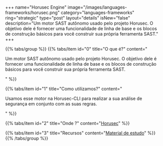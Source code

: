 +++
name="Horusec Engine"
image="/images/languages-frameworks/horusec.png"
category="languages-frameworks"
ring="strategic"
type="post"
layout="details"
isNew="false"
description="Um motor SAST autônomo usado pelo projeto Horusec. O objetivo dele é fornecer uma funcionalidade de linha de base e os blocos de construção básicos para você construir sua própria ferramenta SAST."
+++

{{% tabs/group %}}
  {{% tabs/item id="0" title="O que é?" content="<p>Um motor SAST autônomo usado pelo projeto Horusec. O objetivo dele é fornecer uma funcionalidade de linha de base e os blocos de construção básicos para você construir sua própria ferramenta SAST.</p>" %}}

  {{% tabs/item id="1" title="Como utilizamos?" content="<p>Usamos esse motor na Horusec-CLI para realizar a sua análise de segurança em conjunto com as suas regras. </p>" %}}

  {{% tabs/item id="2" title="Onde ?" content="<a href='https://horusec.io' target='_blank'>Horusec</a>" %}}

  {{% tabs/item id="3" title="Recursos" content="<a href='https://github.com/ZupIT/horusec-engine' target='_blank'>Material de estudo</a>" %}}
{{% /tabs/group %}}
